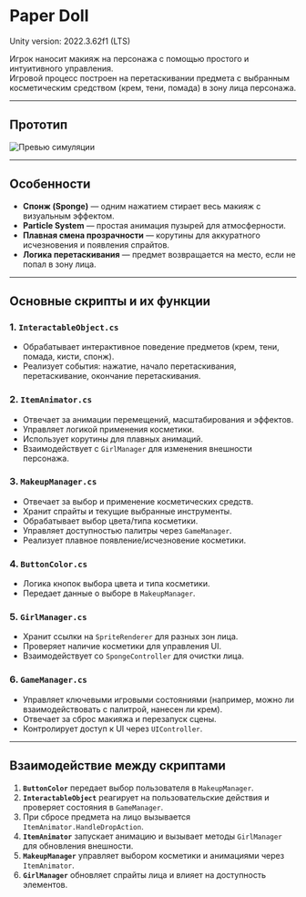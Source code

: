 # Paper Doll
Unity version: 2022.3.62f1 (LTS)


Игрок наносит макияж на персонажа с помощью простого и интуитивного управления.  
Игровой процесс построен на перетаскивании предмета с выбранным косметическим средством (крем, тени, помада) в зону лица персонажа.  

---


## Прототип
![Превью симуляции](Assets/gifs/prototype.gif)


---

## Особенности

- **Спонж (Sponge)** — одним нажатием стирает весь макияж c визуальным эффектом.
- **Particle System** — простая анимация пузырей для атмосферности.
- **Плавная смена прозрачности** — корутины для аккуратного исчезновения и появления спрайтов.
- **Логика перетаскивания** — предмет возвращается на место, если не попал в зону лица.

---

## Основные скрипты и их функции

### 1. `InteractableObject.cs`
- Обрабатывает интерактивное поведение предметов (крем, тени, помада, кисти, спонж).
- Реализует события: нажатие, начало перетаскивания, перетаскивание, окончание перетаскивания.

### 2. `ItemAnimator.cs`
- Отвечает за анимации перемещений, масштабирования и эффектов.
- Управляет логикой применения косметики.
- Использует корутины для плавных анимаций.
- Взаимодействует с `GirlManager` для изменения внешности персонажа.

### 3. `MakeupManager.cs`
- Отвечает за выбор и применение косметических средств.
- Хранит спрайты и текущие выбранные инструменты.
- Обрабатывает выбор цвета/типа косметики.
- Управляет доступностью палитры через `GameManager`.
- Реализует плавное появление/исчезновение косметики.

### 4. `ButtonColor.cs`
- Логика кнопок выбора цвета и типа косметики.
- Передает данные о выборе в `MakeupManager`.

### 5. `GirlManager.cs`
- Хранит ссылки на `SpriteRenderer` для разных зон лица.
- Проверяет наличие косметики для управления UI.
- Взаимодействует со `SpongeController` для очистки лица.

### 6. `GameManager.cs`
- Управляет ключевыми игровыми состояниями (например, можно ли взаимодействовать с палитрой, нанесен ли крем).
- Отвечает за сброс макияжа и перезапуск сцены.
- Контролирует доступ к UI через `UIController`.

---

## Взаимодействие между скриптами

1. **`ButtonColor`** передает выбор пользователя в `MakeupManager`.
2. **`InteractableObject`** реагирует на пользовательские действия и проверяет состояния в `GameManager`.
3. При сбросе предмета на лицо вызывается `ItemAnimator.HandleDropAction`.
4. **`ItemAnimator`** запускает анимацию и вызывает методы `GirlManager` для обновления внешности.
5. **`MakeupManager`** управляет выбором косметики и анимациями через `ItemAnimator`.
6. **`GirlManager`** обновляет спрайты лица и влияет на доступность элементов.

